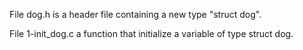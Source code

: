 File dog.h is a header file containing a new type "struct dog".

File 1-init_dog.c a function that initialize a variable of type struct dog.